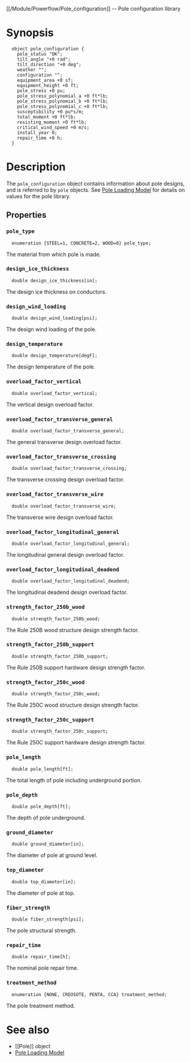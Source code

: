 [[/Module/Powerflow/Pole_configuration]] -- Pole configuration library

# Synopsis
~~~
  object pole_configuration {
    pole_status "OK";
    tilt_angle "+0 rad";
    tilt_direction "+0 deg";
    weather "";
    configuration "";
    equipment_area +0 sf;
    equipment_height +0 ft;
    pole_stress +0 pu;
    pole_stress_polynomial_a +0 ft*lb;
    pole_stress_polynomial_b +0 ft*lb;
    pole_stress_polynomial_c +0 ft*lb;
    susceptibility +0 pu*s/m;
    total_moment +0 ft*lb;
    resisting_moment +0 ft*lb;
    critical_wind_speed +0 m/s;
    install_year 0;
    repair_time +0 h;
  }
~~~

# Description

The `pole_configuration` object contains information about pole designs, and is referred to by `pole` objects.  See [Pole Loading Model](https://github.com/dchassin/gridlabd/raw/grip/powerflow/docs/pole_loading.pdf) for details on values for the pole library.

## Properties

### `pole_type`
~~~
  enumeration {STEEL=1, CONCRETE=2, WOOD=0} pole_type; 
~~~

The material from which pole is made.

### `design_ice_thickness`
~~~
  double design_ice_thickness[in]; 
~~~

The design ice thickness on conductors.

### `design_wind_loading`
~~~
  double design_wind_loading[psi]; 
~~~

The design wind loading of the pole.

### `design_temperature`
~~~
  double design_temperature[degF]; 
~~~

The design temperature of the pole.

### `overload_factor_vertical`
~~~
  double overload_factor_vertical; 
~~~

The vertical design overload factor.

### `overload_factor_transverse_general`
~~~
  double overload_factor_transverse_general; 
~~~

The general transverse design overload factor.

### `overload_factor_transverse_crossing`
~~~
  double overload_factor_transverse_crossing; 
~~~

The transverse crossing design overload factor.

### `overload_factor_transverse_wire`
~~~
  double overload_factor_transverse_wire; 
~~~

The transverse wire design overload factor.

### `overload_factor_longitudinal_general`
~~~
  double overload_factor_longitudinal_general; 
~~~

The longitudinal general design overload factor.

### `overload_factor_longitudinal_deadend`
~~~
  double overload_factor_longitudinal_deadend; 
~~~

The longitudinal deadend design overload factor.

### `strength_factor_250b_wood`
~~~
  double strength_factor_250b_wood; 
~~~

The Rule 250B wood structure design strength factor.

### `strength_factor_250b_support`
~~~
  double strength_factor_250b_support; 
~~~

The Rule 250B support hardware design strength factor.

### `strength_factor_250c_wood`
~~~
  double strength_factor_250c_wood; 
~~~

The Rule 250C wood structure design strength factor.

### `strength_factor_250c_support`
~~~
  double strength_factor_250c_support;
~~~

The Rule 250C support hardware design strength factor.

### `pole_length`
~~~
  double pole_length[ft]; 
~~~

The total length of pole including underground portion.

### `pole_depth`
~~~
  double pole_depth[ft]; 
~~~

The depth of pole underground.

### `ground_diameter`
~~~
  double ground_diameter[in]; 
~~~

The diameter of pole at ground level.

### `top_diameter`
~~~
  double top_diameter[in]; 
~~~

The diameter of pole at top.

### `fiber_strength`
~~~
  double fiber_strength[psi]; 
~~~

The pole structural strength.

### `repair_time`
~~~
  double repair_time[h]; 
~~~

The nominal pole repair time.

### `treatment_method`
~~~
  enumeration {NONE, CREOSOTE, PENTA, CCA} treatment_method; 
~~~

The pole treatment method.

# See also

* [[Pole]] object
* [Pole Loading Model](https://github.com/dchassin/gridlabd/raw/grip/powerflow/docs/pole_loading.pdf)
